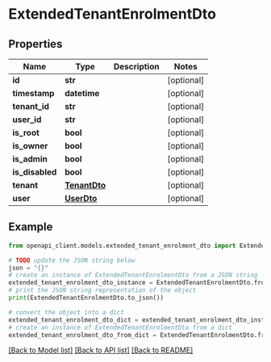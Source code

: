 # ExtendedTenantEnrolmentDto


## Properties

Name | Type | Description | Notes
------------ | ------------- | ------------- | -------------
**id** | **str** |  | [optional] 
**timestamp** | **datetime** |  | [optional] 
**tenant_id** | **str** |  | [optional] 
**user_id** | **str** |  | [optional] 
**is_root** | **bool** |  | [optional] 
**is_owner** | **bool** |  | [optional] 
**is_admin** | **bool** |  | [optional] 
**is_disabled** | **bool** |  | [optional] 
**tenant** | [**TenantDto**](TenantDto.md) |  | [optional] 
**user** | [**UserDto**](UserDto.md) |  | [optional] 

## Example

```python
from openapi_client.models.extended_tenant_enrolment_dto import ExtendedTenantEnrolmentDto

# TODO update the JSON string below
json = "{}"
# create an instance of ExtendedTenantEnrolmentDto from a JSON string
extended_tenant_enrolment_dto_instance = ExtendedTenantEnrolmentDto.from_json(json)
# print the JSON string representation of the object
print(ExtendedTenantEnrolmentDto.to_json())

# convert the object into a dict
extended_tenant_enrolment_dto_dict = extended_tenant_enrolment_dto_instance.to_dict()
# create an instance of ExtendedTenantEnrolmentDto from a dict
extended_tenant_enrolment_dto_from_dict = ExtendedTenantEnrolmentDto.from_dict(extended_tenant_enrolment_dto_dict)
```
[[Back to Model list]](../README.md#documentation-for-models) [[Back to API list]](../README.md#documentation-for-api-endpoints) [[Back to README]](../README.md)


